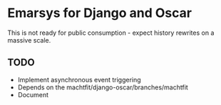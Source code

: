 # Emarsys for Django and Oscar

This is not ready for public consumption - expect history rewrites on a massive scale.

## TODO

* Implement asynchronous event triggering
* Depends on the machtfit/django-oscar/branches/machtfit
* Document
